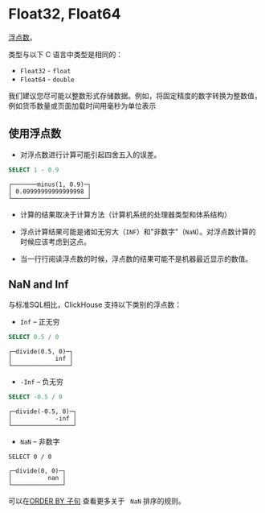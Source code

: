 # Float32, Float64

[浮点数](https://en.wikipedia.org/wiki/IEEE_754)。

类型与以下 C 语言中类型是相同的：

- `Float32` - `float`
- `Float64`  - `double`

我们建议您尽可能以整数形式存储数据。例如，将固定精度的数字转换为整数值，例如货币数量或页面加载时间用毫秒为单位表示

## 使用浮点数

- 对浮点数进行计算可能引起四舍五入的误差。

```sql
SELECT 1 - 0.9
```

```
┌───────minus(1, 0.9)─┐
│ 0.09999999999999998 │
└─────────────────────┘
```

- 计算的结果取决于计算方法（计算机系统的处理器类型和体系结构）

- 浮点计算结果可能是诸如无穷大（`INF`）和"非数字"（`NaN`）。对浮点数计算的时候应该考虑到这点。

- 当一行行阅读浮点数的时候，浮点数的结果可能不是机器最近显示的数值。

## NaN and Inf

与标准SQL相比，ClickHouse 支持以下类别的浮点数：

- `Inf` – 正无穷

```sql
SELECT 0.5 / 0
```

```
┌─divide(0.5, 0)─┐
│            inf │
└────────────────┘
```

- `-Inf` – 负无穷

```sql
SELECT -0.5 / 0
```

```
┌─divide(-0.5, 0)─┐
│            -inf │
└─────────────────┘
```

- `NaN` – 非数字

```
SELECT 0 / 0
```

```
┌─divide(0, 0)─┐
│          nan │
└──────────────┘
```

可以在[ORDER BY 子句](../query_language/select.md#query_language-queries-order_by) 查看更多关于 ` NaN` 排序的规则。
